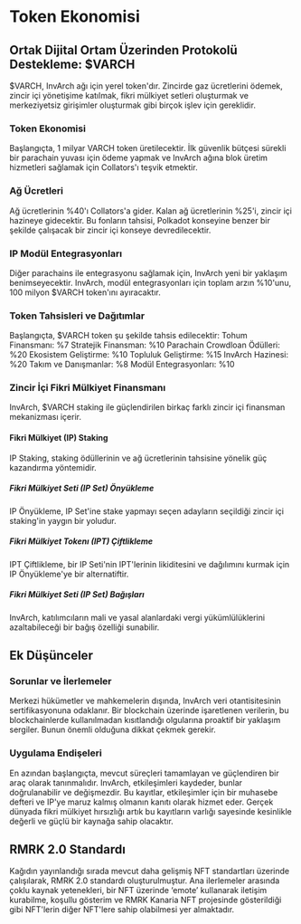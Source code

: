 # Token Ekonomisi

## Ortak Dijital Ortam Üzerinden Protokolü Destekleme: $VARCH

$VARCH, InvArch ağı için yerel token'dır. Zincirde gaz ücretlerini ödemek, zincir içi yönetişime katılmak, fikri mülkiyet setleri oluşturmak ve merkeziyetsiz girişimler oluşturmak gibi birçok işlev için gereklidir.

### Token Ekonomisi

Başlangıçta, 1 milyar VARCH token üretilecektir. İlk güvenlik bütçesi sürekli bir parachain yuvası için ödeme yapmak ve InvArch ağına blok üretim hizmetleri sağlamak için Collators'ı teşvik etmektir.

### Ağ Ücretleri

Ağ ücretlerinin %40'ı Collators'a gider. Kalan ağ ücretlerinin %25'i, zincir içi hazineye gidecektir. Bu fonların tahsisi, Polkadot konseyine benzer bir şekilde çalışacak bir zincir içi konseye devredilecektir.

### IP Modül Entegrasyonları

Diğer parachains ile entegrasyonu sağlamak için, InvArch yeni bir yaklaşım benimseyecektir. InvArch, modül entegrasyonları için toplam arzın %10'unu, 100 milyon $VARCH token'ını ayıracaktır.

### Token Tahsisleri ve Dağıtımlar

Başlangıçta, $VARCH token şu şekilde tahsis edilecektir:
  Tohum Finansmanı: %7
  Stratejik Finansman: %10
  Parachain Crowdloan Ödülleri: %20
  Ekosistem Geliştirme: %10
  Topluluk Geliştirme: %15
  InvArch Hazinesi: %20
  Takım ve Danışmanlar: %8
  Modül Entegrasyonları: %10

### Zincir İçi Fikri Mülkiyet Finansmanı
InvArch, $VARCH staking ile güçlendirilen birkaç farklı zincir içi finansman mekanizması içerir.

#### Fikri Mülkiyet (IP) Staking
IP Staking, staking ödüllerinin ve ağ ücretlerinin tahsisine yönelik güç kazandırma yöntemidir.

##### Fikri Mülkiyet Seti (IP Set) Önyükleme
IP Önyükleme, IP Set'ine stake yapmayı seçen adayların seçildiği zincir içi staking'in yaygın bir yoludur.

##### Fikri Mülkiyet Tokenı (IPT) Çiftlikleme
IPT Çiftlikleme, bir IP Seti'nin IPT'lerinin likiditesini ve dağılımını kurmak için IP Önyükleme'ye bir alternatiftir.

##### Fikri Mülkiyet Seti (IP Set) Bağışları
InvArch, katılımcıların mali ve yasal alanlardaki vergi yükümlülüklerini azaltabileceği bir bağış özelliği sunabilir.

## Ek Düşünceler

### Sorunlar ve İlerlemeler 

Merkezi hükümetler ve mahkemelerin dışında, InvArch veri otantisitesinin sertifikasyonuna odaklanır. Bir blockchain üzerinde işaretlenen verilerin, bu blockchainlerde kullanılmadan kısıtlandığı olgularına proaktif bir yaklaşım sergiler. Bunun önemli olduğuna dikkat çekmek gerekir.

### Uygulama Endişeleri

En azından başlangıçta, mevcut süreçleri tamamlayan ve güçlendiren bir araç olarak tanınmalıdır. InvArch, etkileşimleri kaydeder, bunlar doğrulanabilir ve değişmezdir. Bu kayıtlar, etkileşimler için bir muhasebe defteri ve IP'ye maruz kalmış olmanın kanıtı olarak hizmet eder. Gerçek dünyada fikri mülkiyet hırsızlığı artık bu kayıtların varlığı sayesinde kesinlikle değerli ve güçlü bir kaynağa sahip olacaktır.

## RMRK 2.0 Standardı

Kağıdın yayınlandığı sırada mevcut daha gelişmiş NFT standartları üzerinde çalışılarak, RMRK 2.0 standardı oluşturulmuştur. Ana ilerlemeler arasında çoklu kaynak yetenekleri, bir NFT üzerinde ‘emote’ kullanarak iletişim kurabilme, koşullu gösterim ve RMRK Kanaria NFT projesinde gösterildiği gibi NFT'lerin diğer NFT'lere sahip olabilmesi yer almaktadır.
